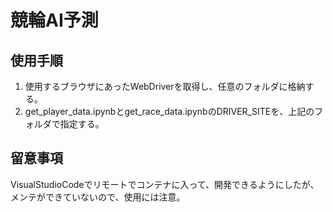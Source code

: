  # 競輪AI予測
 ## 使用手順
1. 使用するブラウザにあったWebDriverを取得し、任意のフォルダに格納する。
2. get_player_data.ipynbとget_race_data.ipynbのDRIVER_SITEを、上記のフォルダで指定する。

## 留意事項
VisualStudioCodeでリモートでコンテナに入って、開発できるようにしたが、メンテができていないので、使用には注意。